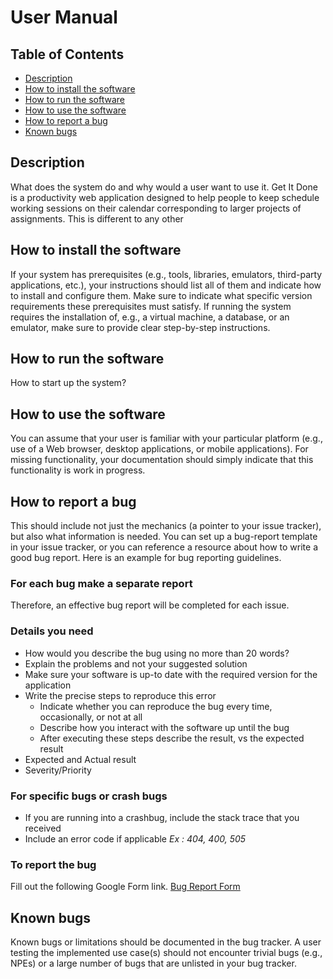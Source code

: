 # User Manual

## Table of Contents
* [Description](https://github.com/Get-It-Done-403/Get-It-Done/blob/main/documentation/user-manual.md#description)
* [How to install the software](https://github.com/Get-It-Done-403/Get-It-Done/blob/main/documentation/user-manual.md#how-to-install-the-software)
* [How to run the software](https://github.com/Get-It-Done-403/Get-It-Done/blob/main/documentation/user-manual.md#how-to-run-the-software)
* [How to use the software](https://github.com/Get-It-Done-403/Get-It-Done/blob/main/documentation/user-manual.md#how-to-use-the-software)
* [How to report a bug](https://github.com/Get-It-Done-403/Get-It-Done/blob/main/documentation/user-manual.md#how-to-report-a-bug)
* [Known bugs](https://github.com/Get-It-Done-403/Get-It-Done/blob/main/documentation/user-manual.md#known-bugs)

## Description
What does the system do and why would a user want to use it.
Get It Done is a productivity web application designed to help people to keep schedule working sessions on their calendar corresponding to larger projects of assignments. This is different to any other 

## How to install the software
If your system has prerequisites (e.g., tools, libraries, emulators, third-party applications, etc.), your instructions should list all of them and indicate how to install and configure them. Make sure to indicate what specific version requirements these prerequisites must satisfy. If running the system requires the installation of, e.g., a virtual machine, a database, or an emulator, make sure to provide clear step-by-step instructions.

## How to run the software
How to start up the system?

## How to use the software
You can assume that your user is familiar with your particular platform (e.g., use of a Web browser, desktop applications, or mobile applications). For missing functionality, your documentation should simply indicate that this functionality is work in progress.

## How to report a bug
This should include not just the mechanics (a pointer to your issue tracker), but also what information is needed. You can set up a bug-report template in your issue tracker, or you can reference a resource about how to write a good bug report. Here is an example for bug reporting guidelines.
### For each bug make a separate report
Therefore, an effective bug report will be completed for each issue.

### Details you need
* How would you describe the bug using no more than 20 words?
* Explain the problems and not your suggested solution
* Make sure your software is up-to date with the required version for the application 
* Write the precise steps to reproduce this error
    * Indicate whether you can reproduce the bug every time, occasionally, or not at all
    * Describe how you interact with the software up until the bug
    * After executing these steps describe the result, vs the expected result
* Expected and Actual result
* Severity/Priority
### For specific bugs or crash bugs
* If you are running into a crashbug, include the stack trace that you received
* Include an error code if applicable _Ex : 404, 400, 505_

### To report the bug
Fill out the following Google Form link.
[Bug Report Form](https://forms.gle/jw5RDFBB5aZ5PaqY8)


## Known bugs
Known bugs or limitations should be documented in the bug tracker. A user testing the implemented use case(s) should not encounter trivial bugs (e.g., NPEs) or a large number of bugs that are unlisted in your bug tracker.
